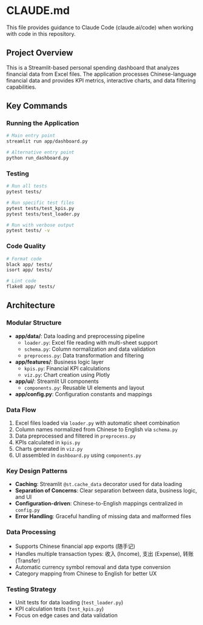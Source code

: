 # CLAUDE.md

This file provides guidance to Claude Code (claude.ai/code) when working with code in this repository.

## Project Overview

This is a Streamlit-based personal spending dashboard that analyzes financial data from Excel files. The application processes Chinese-language financial data and provides KPI metrics, interactive charts, and data filtering capabilities.

## Key Commands

### Running the Application
```bash
# Main entry point
streamlit run app/dashboard.py

# Alternative entry point
python run_dashboard.py
```

### Testing
```bash
# Run all tests
pytest tests/

# Run specific test files
pytest tests/test_kpis.py
pytest tests/test_loader.py

# Run with verbose output
pytest tests/ -v
```

### Code Quality
```bash
# Format code
black app/ tests/
isort app/ tests/

# Lint code
flake8 app/ tests/
```

## Architecture

### Modular Structure
- **app/data/**: Data loading and preprocessing pipeline
  - `loader.py`: Excel file reading with multi-sheet support
  - `schema.py`: Column normalization and data validation
  - `preprocess.py`: Data transformation and filtering
- **app/features/**: Business logic layer
  - `kpis.py`: Financial KPI calculations
  - `viz.py`: Chart creation using Plotly
- **app/ui/**: Streamlit UI components
  - `components.py`: Reusable UI elements and layout
- **app/config.py**: Configuration constants and mappings

### Data Flow
1. Excel files loaded via `loader.py` with automatic sheet combination
2. Column names normalized from Chinese to English via `schema.py`
3. Data preprocessed and filtered in `preprocess.py`
4. KPIs calculated in `kpis.py`
5. Charts generated in `viz.py`
6. UI assembled in `dashboard.py` using `components.py`

### Key Design Patterns
- **Caching**: Streamlit `@st.cache_data` decorator used for data loading
- **Separation of Concerns**: Clear separation between data, business logic, and UI
- **Configuration-driven**: Chinese-to-English mappings centralized in `config.py`
- **Error Handling**: Graceful handling of missing data and malformed files

### Data Processing
- Supports Chinese financial app exports (随手记)
- Handles multiple transaction types: 收入 (Income), 支出 (Expense), 转账 (Transfer)
- Automatic currency symbol removal and data type conversion
- Category mapping from Chinese to English for better UX

### Testing Strategy
- Unit tests for data loading (`test_loader.py`)
- KPI calculation tests (`test_kpis.py`)
- Focus on edge cases and data validation
